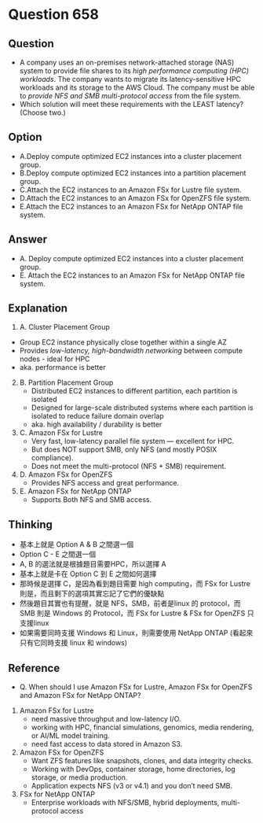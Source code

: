 # Question 658
## Question
* A company uses an on-premises network-attached storage (NAS) system to provide file shares to its *high performance computing (HPC) workloads*. The company wants to migrate its latency-sensitive HPC workloads and its storage to the AWS Cloud. The company must be able to *provide NFS and SMB multi-protocol access* from the file system.
* Which solution will meet these requirements with the LEAST latency? (Choose two.)

## Option 
* A.Deploy compute optimized EC2 instances into a cluster placement group.
* B.Deploy compute optimized EC2 instances into a partition placement group.
* C.Attach the EC2 instances to an Amazon FSx for Lustre file system.
* D.Attach the EC2 instances to an Amazon FSx for OpenZFS file system.
* E.Attach the EC2 instances to an Amazon FSx for NetApp ONTAP file system.

## Answer
* A. Deploy compute optimized EC2 instances into a cluster placement group.
* E. Attach the EC2 instances to an Amazon FSx for NetApp ONTAP file system.

## Explanation
1. A. Cluster Placement Group
  * Group EC2 instance physically close together within a single AZ
  * Provides *low-latency, high-bandwidth networking* between compute nodes - ideal for HPC 
  * aka. performance is better
2. B. Partition Placement Group
   * Distributed EC2 instances to different partition, each partition is isolated
   * Designed for large-scale distributed systems where each partition is isolated to reduce failure domain overlap
   * aka. high availability / durability is better
3. C. Amazon FSx for Lustre
   * Very fast, low-latency parallel file system — excellent for HPC.
   * But does NOT support SMB, only NFS (and mostly POSIX compliance).
   * Does not meet the multi-protocol (NFS + SMB) requirement.
4. D. Amazon FSx for OpenZFS
   * Provides NFS access and great performance.
5. E. Amazon FSx for NetApp ONTAP
   * Supports Both NFS and SMB access.

## Thinking
* 基本上就是 Option A & B 之間選一個
* Option C - E 之間選一個
* A, B 的選法就是根據題目需要HPC，所以選擇 A
* 基本上就是卡在 Option C 到 E 之間如何選擇
* 那時候是選擇 C，是因為看到題目需要 high computing，而 FSx for Lustre 則是，而且剩下的選項其實忘記了它們的優缺點
* 然後題目其實也有提醒，就是 NFS，SMB，前者是linux 的 protocol，而 SMB 則是 Windows 的 Protocol，而 FSx for Lustre & FSx for OpenZFS 只支援linux
* 如果需要同時支援 Windows 和 Linux，則需要使用 NetApp ONTAP (看起來只有它同時支援 linux 和 windows)

## Reference
* Q. When should I use Amazon FSx for Lustre, Amazon FSx for OpenZFS and Amazon FSx for NetApp ONTAP?
1. Amazon FSx for Lustre
   * need massive throughput and low-latency I/O.
   * working with HPC, financial simulations, genomics, media rendering, or AI/ML model training.
   * need fast access to data stored in Amazon S3.
2. Amazon FSx for OpenZFS
   * Want ZFS features like snapshots, clones, and data integrity checks.
   * Working with DevOps, container storage, home directories, log storage, or media production.
   * Application expects NFS (v3 or v4.1) and you don’t need SMB.
3. FSx for NetApp ONTAP
   * Enterprise workloads with NFS/SMB, hybrid deployments, multi-protocol access